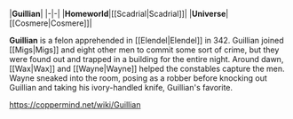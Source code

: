 |**Guillian**|
|-|-|
|**Homeworld**|[[Scadrial\|Scadrial]]|
|**Universe**|[[Cosmere\|Cosmere]]|

**Guillian** is a felon apprehended in [[Elendel\|Elendel]] in 342.
Guillian joined [[Migs\|Migs]] and eight other men to commit some sort of crime, but they were found out and trapped in a building for the entire night. Around dawn, [[Wax\|Wax]] and [[Wayne\|Wayne]] helped the constables capture the men. Wayne sneaked into the room, posing as a robber before knocking out Guillian and taking his ivory-handled knife, Guillian's favorite.



https://coppermind.net/wiki/Guillian